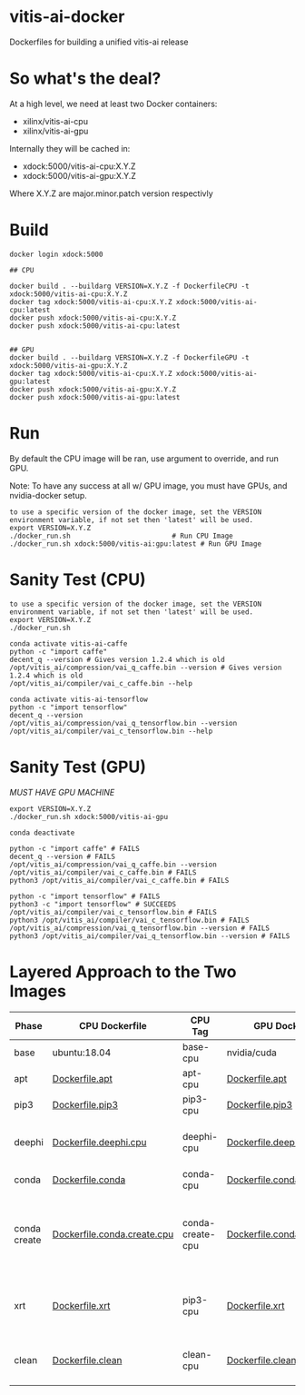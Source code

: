 # vitis-ai-docker

Dockerfiles for building a unified vitis-ai release

# So what's the deal?
At a high level, we need at least two Docker containers:  
* xilinx/vitis-ai-cpu
* xilinx/vitis-ai-gpu
  
Internally they will be cached in:  
* xdock:5000/vitis-ai-cpu:X.Y.Z
* xdock:5000/vitis-ai-gpu:X.Y.Z

Where X.Y.Z are major.minor.patch version respectivly


# Build
```
docker login xdock:5000

## CPU

docker build . --buildarg VERSION=X.Y.Z -f DockerfileCPU -t  xdock:5000/vitis-ai-cpu:X.Y.Z
docker tag xdock:5000/vitis-ai-cpu:X.Y.Z xdock:5000/vitis-ai-cpu:latest
docker push xdock:5000/vitis-ai-cpu:X.Y.Z
docker push xdock:5000/vitis-ai-cpu:latest


## GPU
docker build . --buildarg VERSION=X.Y.Z -f DockerfileGPU -t  xdock:5000/vitis-ai-gpu:X.Y.Z
docker tag xdock:5000/vitis-ai-cpu:X.Y.Z xdock:5000/vitis-ai-gpu:latest
docker push xdock:5000/vitis-ai-gpu:X.Y.Z
docker push xdock:5000/vitis-ai-gpu:latest

```

# Run
By default the CPU image will be ran, use argument to override, and run GPU.  
  
Note: To have any success at all w/ GPU image, you must have GPUs, and nvidia-docker setup.  
```
to use a specific version of the docker image, set the VERSION environment variable, if not set then 'latest' will be used.
export VERSION=X.Y.Z 
./docker_run.sh                         # Run CPU Image
./docker_run.sh xdock:5000/vitis-ai:gpu:latest # Run GPU Image
```

# Sanity Test (CPU)
```
to use a specific version of the docker image, set the VERSION environment variable, if not set then 'latest' will be used.
export VERSION=X.Y.Z
./docker_run.sh

conda activate vitis-ai-caffe
python -c "import caffe"
decent_q --version # Gives version 1.2.4 which is old
/opt/vitis_ai/compression/vai_q_caffe.bin --version # Gives version 1.2.4 which is old
/opt/vitis_ai/compiler/vai_c_caffe.bin --help

conda activate vitis-ai-tensorflow
python -c "import tensorflow"
decent_q --version
/opt/vitis_ai/compression/vai_q_tensorflow.bin --version
/opt/vitis_ai/compiler/vai_c_tensorflow.bin --help
```

# Sanity Test (GPU)
*MUST HAVE GPU MACHINE*
```
export VERSION=X.Y.Z
./docker_run.sh xdock:5000/vitis-ai-gpu

conda deactivate

python -c "import caffe" # FAILS
decent_q --version # FAILS
/opt/vitis_ai/compression/vai_q_caffe.bin --version
/opt/vitis_ai/compiler/vai_c_caffe.bin # FAILS
python3 /opt/vitis_ai/compiler/vai_c_caffe.bin # FAILS

python -c "import tensorflow" # FAILS
python3 -c "import tensorflow" # SUCCEEDS
/opt/vitis_ai/compiler/vai_c_tensorflow.bin # FAILS
python3 /opt/vitis_ai/compiler/vai_c_tensorflow.bin # FAILS
/opt/vitis_ai/compression/vai_q_tensorflow.bin --version # FAILS
python3 /opt/vitis_ai/compiler/vai_q_tensorflow.bin --version # FAILS 
```

# Layered Approach to the Two Images
| Phase | CPU Dockerfile | CPU Tag | GPU Dockerfile | GPU Tag | Comments    |
|-------|----------------|---------|----------------|---------|-------------|
|  base |  ubuntu:18.04  | base-cpu| nvidia/cuda    | base-gpu| Base Image  |
|  apt  | [Dockerfile.apt](Dockerfile.apt) | apt-cpu | [Dockerfile.apt](Dockerfile.apt) | apt-gpu | System libs |
|  pip3 | [Dockerfile.pip3](Dockerfile.pip3)| pip3-cpu| [Dockerfile.pip3](Dockerfile.pip3)| pip3-gpu| Python3 System Modules |
| deephi| [Dockerfile.deephi.cpu](Dockerfile.deephi.cpu)| deephi-cpu| [Dockerfile.deephi.gpu](Dockerfile.deephi.gpu)| pip3-gpu| Installs Local Deephi Packages, CPU binaries are missing |
|  conda| [Dockerfile.conda](Dockerfile.conda)| conda-cpu| [Dockerfile.conda](Dockerfile.conda)| conda-gpu| Install MiniConda3 |
|conda create| [Dockerfile.conda.create.cpu](Dockerfile.conda.create.cpu)| conda-create-cpu| [Dockerfile.conda.create.gpu](Dockerfile.conda.create.gpu)| conda-create-gpu| Install Conda Packages for xfdnn, caffe_decent, tensorflow_decent - note they are stale |
|  xrt | [Dockerfile.xrt](Dockerfile.xrt)| pip3-cpu| [Dockerfile.xrt](Dockerfile.xrt)| xrt-gpu| Install XRT 2019.2, note this will become stale shortly after XRT release |
|  clean | [Dockerfile.clean](Dockerfile.clean)| clean-cpu| [Dockerfile.clean](Dockerfile.clean)| clean-gpu| Remove unnecessary files, aiming to reduce Docker Image size|
